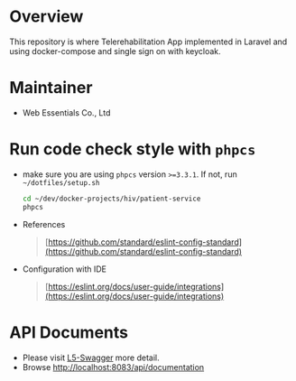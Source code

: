 # Overview

This repository is where Telerehabilitation App implemented in Laravel and using docker-compose and single sign on with keycloak.

# Maintainer

* Web Essentials Co., Ltd

# Run code check style with `phpcs`

* make sure you are using `phpcs` version `>=3.3.1`. If not, run `~/dotfiles/setup.sh`

    ```bash
    cd ~/dev/docker-projects/hiv/patient-service
    phpcs
    ```

* References

  > [https://github.com/standard/eslint-config-standard](https://github.com/standard/eslint-config-standard)

* Configuration with IDE

  > [https://eslint.org/docs/user-guide/integrations](https://eslint.org/docs/user-guide/integrations)

# API Documents
* Please visit [L5-Swagger](https://github.com/DarkaOnLine/L5-Swagger) more detail.
* Browse [http://localhost:8083/api/documentation](http://localhost:8084/api/documentation)
